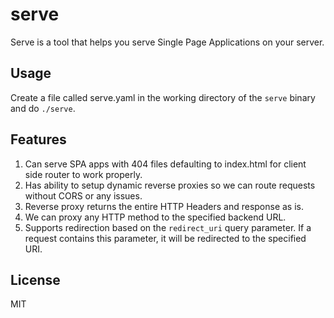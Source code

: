 # serve

Serve is a tool that helps you serve Single Page Applications on your server.

## Usage
Create a file called serve.yaml in the working directory of the `serve` binary and do `./serve`.

## Features
1. Can serve SPA apps with 404 files defaulting to index.html for client side router to work properly.
2. Has ability to setup dynamic reverse proxies so we can route requests without CORS or any issues.
3. Reverse proxy returns the entire HTTP Headers and response as is.
4. We can proxy any HTTP method to the specified backend URL.
5. Supports redirection based on the `redirect_uri` query parameter. If a request contains this parameter, it will be redirected to the specified URI.

## License
MIT